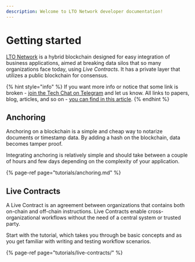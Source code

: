```yaml
---
description: Welcome to LTO Network developer documentation!
---
```


# Getting started

[LTO Network](https://ltonetwork.com) is a hybrid blockchain designed for easy integration of business applications, aimed at breaking data silos that so many organizations face today, using _Live Contracts_. It has a private layer that utilizes a public blockchain for consensus. 

{% hint style="info" %}
If you want more info or notice that some link is broken - [join the Tech Chat on Telegram](https://t.me/LTOtech) and let us know. All  links to papers, blog, articles, and so on - [you can find in this article](https://blog.ltonetwork.com/lto-network-sources/).
{% endhint %}

## Anchoring

Anchoring on a blockchain is a simple and cheap way to notarize documents or timestamp data. By adding a hash on the blockchain, data becomes tamper proof.

Integrating anchoring is relatively simple and should take between a couple of hours and few days depending on the complexity of your application.

{% page-ref page="tutorials/anchoring.md" %}

## Live Contracts

A Live Contract is an agreement between organizations that contains both on-chain and off-chain instructions. Live Contracts enable cross-organizational workflows without the need of a central system or trusted party.

Start with the tutorial, which takes you through be basic concepts and as you get familiar with writing and testing workflow scenarios.

{% page-ref page="tutorials/live-contracts/" %}

## 

